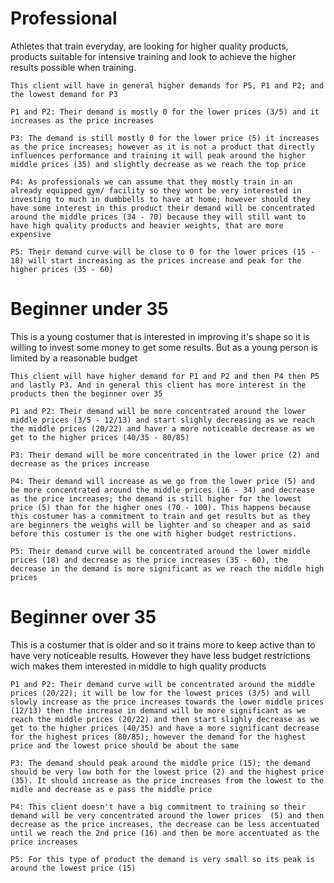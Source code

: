 # Professional
Athletes that train everyday, are looking for higher quality products, products suitable for intensive training and look to achieve the higher results possible when training. 

```
This client will have in general higher demands for P5, P1 and P2; and the lowest demand for P3

P1 and P2: Their demand is mostly 0 for the lower prices (3/5) and it increases as the price increases

P3: The demand is still mostly 0 for the lower price (5) it increases as the price increases; however as it is not a product that directly influences performance and training it will peak around the higher middle prices (35) and slightly decrease as we reach the top price

P4: As professionals we can assume that they mostly train in an already equipped gym/ facility so they wont be very interested in investing to much in dumbbells to have at home; however should they have some interest in this product their demand will be concentrated around the middle prices (34 - 70) because they will still want to have high quality products and heavier weights, that are more expensive

P5: Their demand curve will be close to 0 for the lower prices (15 - 18) will start increasing as the prices increase and peak for the higher prices (35 - 60)

```

# Beginner under 35
This is a young costumer that is interested in improving it's shape so it is willing to invest some money to get some results. But as a young person is limited by a reasonable budget

```
This client will have higher demand for P1 and P2 and then P4 then P5 and lastly P3. And in general this client has more interest in the products then the beginner over 35

P1 and P2: Their demand will be more concentrated around the lower middle prices (3/5 - 12/13) and start slighly decreasing as we reach the middle prices (20/22) and haver a more noticeable decrease as we get to the higher prices (40/35 - 80/85)

P3: Their demand will be more concentrated in the lower price (2) and decrease as the prices increase

P4: Their demand will increase as we go from the lower price (5) and be more concentrated around the middle prices (16 - 34) and decrease as the price increases; the demand is still higher for the lowest price (5) than for the higher ones (70 - 100). This happens because this costumer has a commitment to train and get results but as they are beginners the weighs will be lighter and so cheaper and as said before this costumer is the one with higher budget restrictions.

P5: Their demand curve will be concentrated around the lower middle prices (18) and decrease as the price increases (35 - 60), the decrease in the demand is more significant as we reach the middle high prices

```

# Beginner over 35
This is a costumer that is older and so it trains more to keep active than to have very noticeable results. However they have less budget restrictions wich makes them interested in middle to high quality products

```
P1 and P2: Their demand curve will be concentrated around the middle prices (20/22); it will be low for the lowest prices (3/5) and will slowly increase as the price increases towards the lower middle prices (12/13) then the increase in demand will be more significant as we reach the middle prices (20/22) and then start slighly decrease as we get to the higher prices (40/35) and have a more significant decrease for the highest prices (80/85); however the demand for the highest price and the lowest price should be about the same

P3: The demand should peak around the middle price (15); the demand should be very low both for the lowest price (2) and the highest price (35). It should increase as the price increases from the lowest to the midle and decrease as e pass the middle price

P4: This client doesn't have a big commitment to training so their demand will be very concentrated around the lower prices  (5) and then decrease as the price increases, the decrease can be less accentuated until we reach the 2nd price (16) and then be more accentuated as the price increases

P5: For this type of product the demand is very small so its peak is around the lowest price (15)
```